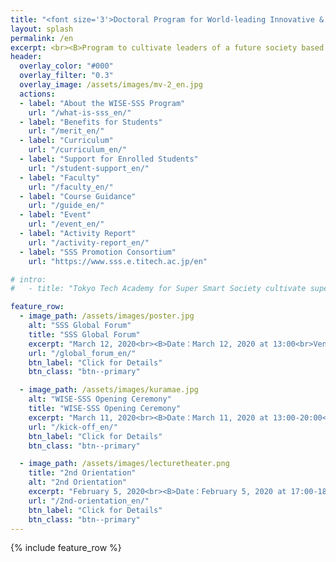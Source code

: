 ```yaml
---
title: "<font size='3'>Doctoral Program for World-leading Innovative & Smart Education by MEXT </font><br>Tokyo Tech Academy for Super Smart Society"
layout: splash
permalink: /en
excerpt: <br><B>Program to cultivate leaders of a future society based on <br>the fusion of society-collaborated education (open education)<br> and interdisciplinary collaboration research (open innovation)</B><br><br>
header:
  overlay_color: "#000"
  overlay_filter: "0.3"
  overlay_image: /assets/images/mv-2_en.jpg
  actions:
  - label: "About the WISE-SSS Program"
    url: "/what-is-sss_en/"
  - label: "Benefits for Students"
    url: "/merit_en/"
  - label: "Curriculum"
    url: "/curriculum_en/"
  - label: "Support for Enrolled Students"
    url: "/student-support_en/"
  - label: "Faculty"
    url: "/faculty_en/"
  - label: "Course Guidance"
    url: "/guide_en/"
  - label: "Event"
    url: "/event_en/"
  - label: "Activity Report"
    url: "/activity-report_en/"
  - label: "SSS Promotion Consortium"
    url: "https://www.sss.e.titech.ac.jp/en"

# intro:
#   - title: "Tokyo Tech Academy for Super Smart Society cultivate super doctor leading future society, based on the fusion of society-collaborated education (open education) and interdisciplinary collaboration reseach (open innovation)"

feature_row:
  - image_path: /assets/images/poster.jpg
    alt: "SSS Global Forum"
    title: "SSS Global Forum"
    excerpt: "March 12, 2020<br><B>Date：March 12, 2020 at 13:00<br>Venue: S221-S224, Ookayama Campus, Tokyo Institute of Technology</B><br>A symposium with invited talks from overseas advisors of the WISE-SSS program is organized by the SSS Promotion Consortium."
    url: "/global_forum_en/"
    btn_label: "Click for Details"
    btn_class: "btn--primary"

  - image_path: /assets/images/kuramae.jpg
    alt: "WISE-SSS Opening Ceremony"
    title: "WISE-SSS Opening Ceremony"
    excerpt: "March 11, 2020<br><B>Date：March 11, 2020 at 13:00-20:00<br>Venue: TokyoTech Front, Ookayama Campus, Tokyo Institute of Technology</B><br>Consortium officials and special advisors will host a opening ceremony for the Tokyo Tech Academy for Super Smart Society. Please join us. "
    url: "/kick-off_en/"
    btn_label: "Click for Details"
    btn_class: "btn--primary"

  - image_path: /assets/images/lecturetheater.png
    title: "2nd Orientation"
    alt: "2nd Orientation"
    excerpt: "February 5, 2020<br><B>Date：February 5, 2020 at 17:00-18:30<br>Venue: [Lecture Theater](http://www.mono.titech.ac.jp/~kokusai/TLT.html) W531, Ookayama Campus, Tokyo Institute of Technology</B><br>The curriculum is scheduled to start in FY2020. The 2nd Orientation will provide information to guide students planning to join the program."
    url: "/2nd-orientation_en/"
    btn_label: "Click for Details"
    btn_class: "btn--primary"
---
```


{% include feature_row %}
